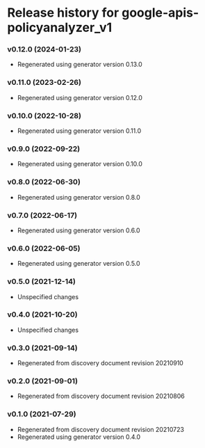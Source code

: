 # Release history for google-apis-policyanalyzer_v1

### v0.12.0 (2024-01-23)

* Regenerated using generator version 0.13.0

### v0.11.0 (2023-02-26)

* Regenerated using generator version 0.12.0

### v0.10.0 (2022-10-28)

* Regenerated using generator version 0.11.0

### v0.9.0 (2022-09-22)

* Regenerated using generator version 0.10.0

### v0.8.0 (2022-06-30)

* Regenerated using generator version 0.8.0

### v0.7.0 (2022-06-17)

* Regenerated using generator version 0.6.0

### v0.6.0 (2022-06-05)

* Regenerated using generator version 0.5.0

### v0.5.0 (2021-12-14)

* Unspecified changes

### v0.4.0 (2021-10-20)

* Unspecified changes

### v0.3.0 (2021-09-14)

* Regenerated from discovery document revision 20210910

### v0.2.0 (2021-09-01)

* Regenerated from discovery document revision 20210806

### v0.1.0 (2021-07-29)

* Regenerated from discovery document revision 20210723
* Regenerated using generator version 0.4.0

